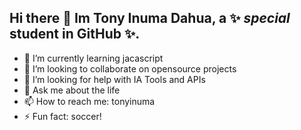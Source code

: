 ## Hi there 👋 Im Tony Inuma Dahua, a ✨ _special_ student in GitHub ✨.


- 🌱 I’m currently learning jacascript
- 👯 I’m looking to collaborate on opensource projects
- 🤔 I’m looking for help with IA Tools and APIs
- 💬 Ask me about the life
- 📫 How to reach me: tonyinuma
- ⚡ Fun fact: soccer!
